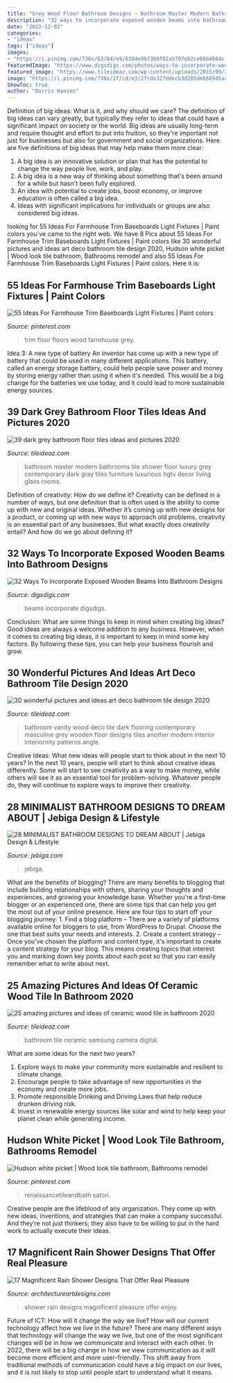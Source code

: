 ```yaml
---
title: "Grey Wood Floor Bathroom Designs ~ Bathroom Master Modern Bathrooms Tile Shower Floor Luxury Grey Contemporary Dark Gray Tiles Furniture Luxurious Hgtv Decor Living Glass Rooms"
description: "32 ways to incorporate exposed wooden beams into bathroom designs"
date: "2022-12-02"
categories:
- "ideas"
tags: ["ideas"]
images:
- "https://i.pinimg.com/736x/63/84/e9/6384e96f3b0f02ab797eb2ce66b4664c.jpg"
featuredImage: "https://www.digsdigs.com/photos/ways-to-incorporate-wooden-beams-into-bathroom-designs-9-554x832.jpg"
featured_image: "https://www.tileideaz.com/wp-content/uploads/2015/09/25.jpg"
image: "https://i.pinimg.com/736x/2f/cd/e3/2fcde327ddecb3d205deb68945aa154c.jpg"
ShowToc: true
author: "Dorris Hansen"
---
```



Definition of big ideas: What is it, and why should we care?
The definition of big ideas can vary greatly, but typically they refer to ideas that could have a significant impact on society or the world. Big ideas are usually long-term and require thought and effort to put into fruition, so they're important not just for businesses but also for government and social organizations. Here are five definitions of big ideas that may help make them more clear:
1) A big idea is an innovative solution or plan that has the potential to change the way people live, work, and play.
2) A big idea is a new way of thinking about something that's been around for a while but hasn't been fully explored.
3) An idea with potential to create jobs, boost economy, or improve education is often called a big idea. 
4) Ideas with significant implications for individuals or groups are also considered big ideas.

	

		
looking for 55 Ideas For Farmhouse Trim Baseboards Light Fixtures | Paint colors you've came to the right web. We have 8 Pics about 55 Ideas For Farmhouse Trim Baseboards Light Fixtures | Paint colors like 30 wonderful pictures and ideas art deco bathroom tile design 2020, Hudson white picket | Wood look tile bathroom, Bathrooms remodel and also 55 Ideas For Farmhouse Trim Baseboards Light Fixtures | Paint colors. Here it is:
		
    
## 55 Ideas For Farmhouse Trim Baseboards Light Fixtures | Paint Colors

<img loading=lazy src="https://i.pinimg.com/736x/2f/cd/e3/2fcde327ddecb3d205deb68945aa154c.jpg" onerror="this.onerror=null;this.src='https://tse2.mm.bing.net/th?id=OIP.cW6NthRhy9pooH9MG_FMtAAAAA&amp;pid=15.1';" alt="55 Ideas For Farmhouse Trim Baseboards Light Fixtures | Paint colors">

_Source: pinterest.com_

>trim floor floors wood farmhouse grey. 

	

Idea 3: A new type of battery
An inventor has come up with a new type of battery that could be used in many different applications. This battery, called an energy storage battery, could help people save power and money by storing energy rather than using it when it's needed. This would be a big change for the batteries we use today, and it could lead to more sustainable energy sources.

    
## 39 Dark Grey Bathroom Floor Tiles Ideas And Pictures 2020

<img loading=lazy src="https://www.tileideaz.com/wp-content/uploads/2015/03/dark_grey_bathroom_floor_tiles_16.jpg" onerror="this.onerror=null;this.src='https://tse2.mm.bing.net/th?id=OIP.XGXJwTjc1wuCOMq2aY5QcwHaLH&amp;pid=15.1';" alt="39 dark grey bathroom floor tiles ideas and pictures 2020">

_Source: tileideaz.com_

>bathroom master modern bathrooms tile shower floor luxury grey contemporary dark gray tiles furniture luxurious hgtv decor living glass rooms. 

	

Definition of creativity: How do we define it?
Creativity can be defined in a number of ways, but one definition that is often used is the ability to come up with new and original ideas. Whether it’s coming up with new designs for a product, or coming up with new ways to approach old problems, creativity is an essential part of any businesses. But what exactly does creativity entail? And how do we go about defining it?

    
## 32 Ways To Incorporate Exposed Wooden Beams Into Bathroom Designs

<img loading=lazy src="https://www.digsdigs.com/photos/ways-to-incorporate-wooden-beams-into-bathroom-designs-9-554x832.jpg" onerror="this.onerror=null;this.src='https://tse2.mm.bing.net/th?id=OIP.u7AuGpnmAY1Kq1HdbsU33wHaLH&amp;pid=15.1';" alt="32 Ways To Incorporate Exposed Wooden Beams Into Bathroom Designs">

_Source: digsdigs.com_

>beams incorporate digsdigs. 

	

Conclusion: What are some things to keep in mind when creating big ideas?
Good ideas are always a welcome addition to any business. However, when it comes to creating big ideas, it is important to keep in mind some key factors. By following these tips, you can help your business flourish and grow.

    
## 30 Wonderful Pictures And Ideas Art Deco Bathroom Tile Design 2020

<img loading=lazy src="https://www.tileideaz.com/wp-content/uploads/2015/11/Likable-art-deco-bathroom-ideas-with-grey-vanity-top-and-dark-colored-wooden-vanity-and-classic-wood-flooring-ideas.jpg" onerror="this.onerror=null;this.src='https://tse3.mm.bing.net/th?id=OIP.505fKis6H31Bxq4sdWwrLwHaLH&amp;pid=15.1';" alt="30 wonderful pictures and ideas art deco bathroom tile design 2020">

_Source: tileideaz.com_

>bathroom vanity wood deco tile dark flooring contemporary masculine grey wooden floor designs tiles another modern interior interiornity patterns angle. 

	

Creative Ideas: What new ideas will people start to think about in the next 10 years?
In the next 10 years, people will start to think about creative ideas differently. Some will start to see creativity as a way to make money, while others will see it as an essential tool for problem-solving. Whatever people do, they will continue to explore ways to improve their creativity.

    
## 28 MINIMALIST BATHROOM DESIGNS TO DREAM ABOUT | Jebiga Design &amp; Lifestyle

<img loading=lazy src="https://www.jebiga.com/wp-content/uploads/2013/04/black-white-tile-luxury-bathroom.jpg" onerror="this.onerror=null;this.src='https://tse4.mm.bing.net/th?id=OIP.bbbyJUBiZft4f_IiVC-ObAHaLI&amp;pid=15.1';" alt="28 MINIMALIST BATHROOM DESIGNS TO DREAM ABOUT | Jebiga Design &amp; Lifestyle">

_Source: jebiga.com_

>jebiga. 

	

What are the benefits of blogging?
There are many benefits to blogging that include building relationships with others, sharing your thoughts and experiences, and growing your knowledge base. Whether you're a first-time blogger or an experienced one, there are some tips that can help you get the most out of your online presence. Here are four tips to start off your blogging journey: 1. Find a blog platform – There are a variety of platforms available online for bloggers to use, from WordPress to Drupal. Choose the one that best suits your needs and interests. 2. Create a content strategy – Once you've chosen the platform and content type, it's important to create a content strategy for your blog. This means creating topics that interest you and marking down key points about each post so that you can easily remember what to write about next. 
    
## 25 Amazing Pictures And Ideas Of Ceramic Wood Tile In Bathroom 2020

<img loading=lazy src="https://www.tileideaz.com/wp-content/uploads/2015/09/25.jpg" onerror="this.onerror=null;this.src='https://tse1.mm.bing.net/th?id=OIP.c396I290wz13IX4USJ9JVwHaLH&amp;pid=15.1';" alt="25 amazing pictures and ideas of ceramic wood tile in bathroom 2020">

_Source: tileideaz.com_

>bathroom tile ceramic samsung camera digital. 

	

What are some ideas for the next two years?
1. Explore ways to make your community more sustainable and resilient to climate change.
2. Encourage people to take advantage of new opportunities in the economy and create more jobs.
3. Promote responsible Drinking and Driving Laws that help reduce drunken driving risk.
4. Invest in renewable energy sources like solar and wind to help keep your planet clean while generating income.

    
## Hudson White Picket | Wood Look Tile Bathroom, Bathrooms Remodel

<img loading=lazy src="https://i.pinimg.com/736x/63/84/e9/6384e96f3b0f02ab797eb2ce66b4664c.jpg" onerror="this.onerror=null;this.src='https://tse2.mm.bing.net/th?id=OIP.dXIl_apeSz4Kee7m50sp9gAAAA&amp;pid=15.1';" alt="Hudson white picket | Wood look tile bathroom, Bathrooms remodel">

_Source: pinterest.com_

>renaissancetileandbath satori. 

	

Creative people are the lifeblood of any organization. They come up with new ideas, inventions, and strategies that can make a company successful. And they’re not just thinkers; they also have to be willing to put in the hard work to actually execute their ideas.

    
## 17 Magnificent Rain Shower Designs That Offer Real Pleasure

<img loading=lazy src="https://www.architectureartdesigns.com/wp-content/uploads/2015/04/1715-630x947.jpg" onerror="this.onerror=null;this.src='https://tse3.mm.bing.net/th?id=OIP.KcIKXJOqyEK1WYd7-zIyywHaLI&amp;pid=15.1';" alt="17 Magnificent Rain Shower Designs That Offer Real Pleasure">

_Source: architectureartdesigns.com_

>shower rain designs magnificent pleasure offer enjoy. 

	

Future of ICT: How will it change the way we live?
How will our current technology affect how we live in the future? 
There are many different ways that technology will change the way we live, but one of the most significant changes will be in how we communicate and interact with each other. In 2022, there will be a big change in how we view communication as it will become more efficient and more user-friendly. This shift away from traditional methods of communication could have a big impact on our lives, and it is not likely to stop until people start to understand what it means.


